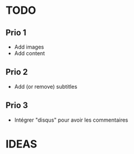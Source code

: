 # TODO

## Prio 1

- Add images
- Add content

## Prio 2

- Add (or remove) subtitles

## Prio 3

- Intégrer "disqus" pour avoir les commentaires


# IDEAS
